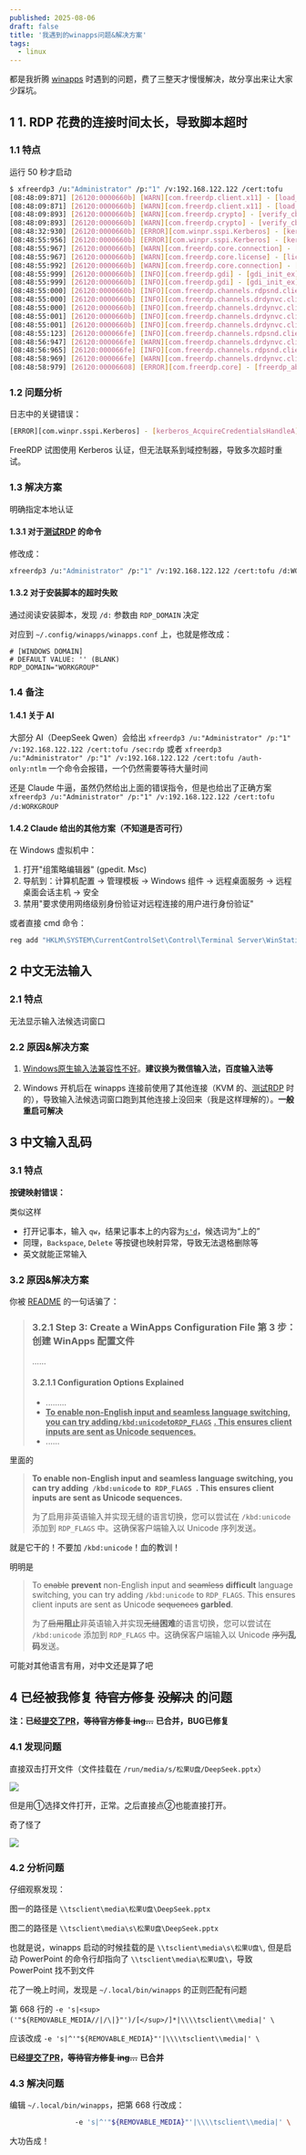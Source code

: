 ```yaml
---
published: 2025-08-06
draft: false
title: '我遇到的winapps问题&解决方案'
tags:
  - linux
---
```




都是我折腾 [winapps](https://github.com/winapps-org/winapps) 时遇到的问题，费了三整天才慢慢解决，故分享出来让大家少踩坑。

## 1 1. RDP 花费的连接时间太长，导致脚本超时

### 1.1 特点

运行 50 秒才启动

```bash
$ xfreerdp3 /u:"Administrator" /p:"1" /v:192.168.122.122 /cert:tofu
[08:48:09:871] [26120:0000660b] [WARN][com.freerdp.client.x11] - [load_map_from_xkbfile]:     : keycode: 0x08 -> no RDP scancode found
[08:48:09:871] [26120:0000660b] [WARN][com.freerdp.client.x11] - [load_map_from_xkbfile]: ZEHA: keycode: 0x5D -> no RDP scancode found
[08:48:09:893] [26120:0000660b] [WARN][com.freerdp.crypto] - [verify_cb]: Certificate verification failure 'self-signed certificate (18)' at stack position 0
[08:48:09:893] [26120:0000660b] [WARN][com.freerdp.crypto] - [verify_cb]: CN = DESKTOP-G8N9MT9
[08:48:32:930] [26120:0000660b] [ERROR][com.winpr.sspi.Kerberos] - [kerberos_AcquireCredentialsHandleA]: krb5glue_get_init_creds (Cannot contact any KDC for realm 'ATHENA.MIT.EDU' [-1765328228])
[08:48:55:956] [26120:0000660b] [ERROR][com.winpr.sspi.Kerberos] - [kerberos_AcquireCredentialsHandleA]: krb5glue_get_init_creds (Cannot contact any KDC for realm 'ATHENA.MIT.EDU' [-1765328228])
[08:48:55:967] [26120:0000660b] [WARN][com.freerdp.core.connection] - [rdp_client_connect_auto_detect]: expected messageChannelId=1008, got 1003
[08:48:55:967] [26120:0000660b] [WARN][com.freerdp.core.license] - [license_read_binary_blob_data]: license binary blob::type BB_ERROR_BLOB, length=0, skipping.
[08:48:55:992] [26120:0000660b] [WARN][com.freerdp.core.connection] - [rdp_client_connect_auto_detect]: expected messageChannelId=1008, got 1003
[08:48:55:999] [26120:0000660b] [INFO][com.freerdp.gdi] - [gdi_init_ex]: Local framebuffer format  PIXEL_FORMAT_BGRX32
[08:48:55:999] [26120:0000660b] [INFO][com.freerdp.gdi] - [gdi_init_ex]: Remote framebuffer format PIXEL_FORMAT_BGRA32
[08:48:55:000] [26120:0000660b] [INFO][com.freerdp.channels.rdpsnd.client] - [rdpsnd_load_device_plugin]: [static] Loaded fake backend for rdpsnd
[08:48:55:000] [26120:0000660b] [INFO][com.freerdp.channels.drdynvc.client] - [dvcman_load_addin]: Loading Dynamic Virtual Channel ainput
[08:48:55:000] [26120:0000660b] [INFO][com.freerdp.channels.drdynvc.client] - [dvcman_load_addin]: Loading Dynamic Virtual Channel rdpgfx
[08:48:55:001] [26120:0000660b] [INFO][com.freerdp.channels.drdynvc.client] - [dvcman_load_addin]: Loading Dynamic Virtual Channel disp
[08:48:55:001] [26120:0000660b] [INFO][com.freerdp.channels.drdynvc.client] - [dvcman_load_addin]: Loading Dynamic Virtual Channel rdpsnd
[08:48:55:123] [26120:000066fe] [INFO][com.freerdp.channels.rdpsnd.client] - [rdpsnd_load_device_plugin]: [dynamic] Loaded fake backend for rdpsnd
[08:48:56:947] [26120:000066fe] [WARN][com.freerdp.channels.drdynvc.client] - [check_open_close_receive]: {Microsoft::Windows::RDS::DisplayControl:9} OnOpen=(nil), OnClose=0x7f02c8b5ecc0
[08:48:56:965] [26120:000066fe] [INFO][com.freerdp.channels.rdpsnd.client] - [rdpsnd_load_device_plugin]: [dynamic] Loaded fake backend for rdpsnd
[08:48:58:969] [26120:000066fe] [WARN][com.freerdp.channels.drdynvc.client] - [check_open_close_receive]: {Microsoft::Windows::RDS::DisplayControl:9} OnOpen=(nil), OnClose=0x7f02c8b5ecc0
[08:48:58:979] [26120:00006608] [ERROR][com.freerdp.core] - [freerdp_abort_connect_context]: ERRCONNECT_CONNECT_CANCELLED [0x0002000B]

```

### 1.2 问题分析

日志中的关键错误：

```bash
[ERROR][com.winpr.sspi.Kerberos] - [kerberos_AcquireCredentialsHandleA]: krb5glue_get_init_creds (Cannot contact any KDC for realm 'ATHENA.MIT.EDU' [-1765328228])
```

FreeRDP 试图使用 Kerberos 认证，但无法联系到域控制器，导致多次超时重试。

### 1.3 解决方案

明确指定本地认证

#### 1.3.1 对于[测试RDP](https://github.com/winapps-org/winapps?tab=readme-ov-file#step-4-test-freerdp) 的命令

修改成：

```bash
xfreerdp3 /u:"Administrator" /p:"1" /v:192.168.122.122 /cert:tofu /d:WORKGROUP
```

#### 1.3.2 对于安装脚本的超时失败

通过阅读安装脚本，发现 `/d:` 参数由 `RDP_DOMAIN` 决定

对应到 `~/.config/winapps/winapps.conf` 上，也就是修改成：

```vim
# [WINDOWS DOMAIN]
# DEFAULT VALUE: '' (BLANK)
RDP_DOMAIN="WORKGROUP"
```

### 1.4 备注

#### 1.4.1 关于 AI

大部分 AI（DeepSeek Qwen）会给出 `xfreerdp3 /u:"Administrator" /p:"1" /v:192.168.122.122 /cert:tofu /sec:rdp` 或者 `xfreerdp3 /u:"Administrator" /p:"1" /v:192.168.122.122 /cert:tofu /auth-only:ntlm` 一个命令会报错，一个仍然需要等待大量时间

还是 Claude 牛逼，虽然仍然给出上面的错误指令，但是也给出了正确方案 `xfreerdp3 /u:"Administrator" /p:"1" /v:192.168.122.122 /cert:tofu /d:WORKGROUP` ​

#### 1.4.2 Claude 给出的其他方案（不知道是否可行）

在 Windows 虚拟机中：

1. 打开"组策略编辑器" (gpedit. Msc)
2. 导航到：计算机配置 → 管理模板 → Windows 组件 → 远程桌面服务 → 远程桌面会话主机 → 安全
3. 禁用"要求使用网络级别身份验证对远程连接的用户进行身份验证"

或者直接 cmd 命令：

```cmd
reg add "HKLM\SYSTEM\CurrentControlSet\Control\Terminal Server\WinStations\RDP-Tcp" /v UserAuthentication /t REG_DWORD /d 0
```

## 2 中文无法输入

### 2.1 特点

无法显示输入法候选词窗口

### 2.2 原因&解决方案

1. [Windows原生输入法兼容性不好](https://github.com/winapps-org/winapps/issues/43#issuecomment-2124032568)。**建议换为微信输入法，百度输入法等**

2. Windows 开机后在 winapps 连接前使用了其他连接（KVM 的、[测试RDP](https://github.com/winapps-org/winapps#step-4-test-freerdp) 时的），导致输入法候选词窗口跑到其他连接上没回来（我是这样理解的）。**一般重启可解决**

## 3 中文输入乱码

### 3.1 特点

**按键映射错误：**

类似这样

- 打开记事本，输入 `qw`，结果记事本上的内容为<u>​`s'd`​</u>，候选词为“上的”
- 同理，`Backspace`, `Delete` 等按键也映射异常，导致无法退格删除等
- 英文就能正常输入

### 3.2 原因&解决方案

你被 [README](https://github.com/winapps-org/winapps?tab=readme-ov-file#step-3-create-a-winapps-configuration-file) 的一句话骗了：

> ### 3.2.1 Step 3: Create a WinApps Configuration File 第 3 步：创建 WinApps 配置文件
>
> ......
>
> #### 3.2.1.1 Configuration Options Explained
>
> - .........
> - **<u>To enable non-English input and seamless language switching, you can try adding</u>**   **<u>​`/kbd:unicode`​</u>**​  **<u>to</u>**  **<u>​`RDP_FLAGS`​</u>**​ **<u>. This ensures client inputs are sent as Unicode sequences.</u>**
> - ......

里面的

> **To enable non-English input and seamless language switching, you can try adding**   **​ `/kbd:unicode` ​**​  **to**  **​ `RDP_FLAGS` ​**​ **. This ensures client inputs are sent as Unicode sequences.**
>
> 为了启用非英语输入并实现无缝的语言切换，您可以尝试在 `/kbd:unicode` 添加到 `RDP_FLAGS` 中。这确保客户端输入以 Unicode 序列发送。

就是它干的！不要加 `/kbd:unicode`！血的教训！

明明是

> To ~~enable~~ **prevent** non-English input and ~~seamless~~ **difficult** language switching, you can try adding  `/kbd:unicode`  to  `RDP_FLAGS`. This ensures client inputs are sent as Unicode ~~sequences~~ **garbled**.
>
> 为了~~启用~~​**阻止**非英语输入并实现~~无缝~~​**困难**的语言切换，您可以尝试在 `/kbd:unicode` 添加到 `RDP_FLAGS` 中。这确保客户端输入以 Unicode ~~序列~~​**乱码**发送。

可能对其他语言有用，对中文还是算了吧

## 4 已经被我修复 ~~待官方修复~~ ~~没解决~~ 的问题

**注：已经**​**[提交了PR](https://github.com/winapps-org/winapps/pull/629)**​ **，**​~~**等待官方修复 ing...**~~  **已合并，BUG已修复**

### 4.1 发现问题

直接双击打开文件（文件挂载在 `/run/media/s/松果U盘/DeepSeek.pptx`）

![](https://cdn.jsdelivr.net/gh/Sunrongguo2008/picture/obsidian/202510030921156.png)

但是用①选择文件打开，正常。之后直接点②也能直接打开。

奇了怪了

![](https://cdn.jsdelivr.net/gh/Sunrongguo2008/picture/obsidian/202510030925622.png)

### 4.2 分析问题

仔细观察发现：

图一的路径是 `\\tsclient\media\松果U盘\DeepSeek.pptx` ​

图二的路径是 `\\tsclient\media\s\松果U盘\DeepSeek.pptx` ​

也就是说，winapps 启动的时候挂载的是 `\\tsclient\media\s\松果U盘\`, 但是启动 PowerPoint 的命令行却指向了 `\\tsclient\media\松果U盘\`，导致 PowerPoint 找不到文件

花了一晚上时间，发现是 `~/.local/bin/winapps` 的正则匹配有问题

第 668 行的 `-e 's|<sup>('"${REMOVABLE_MEDIA//|/\|}"')/[</sup>/]*|\\\\tsclient\\media|' \` ​

应该改成 `-e 's|^'"${REMOVABLE_MEDIA}"'|\\\\tsclient\\media|' \` ​

**已经**​**[提交了PR](https://github.com/winapps-org/winapps/pull/629)**​ **，**​~~**等待官方修复 ing...**~~   **已合并**

### 4.3 解决问题

编辑 `~/.local/bin/winapps`，把第 668 行改成：

```bash
                -e 's|^'"${REMOVABLE_MEDIA}"'|\\\\tsclient\\media|' \
```

大功告成！
